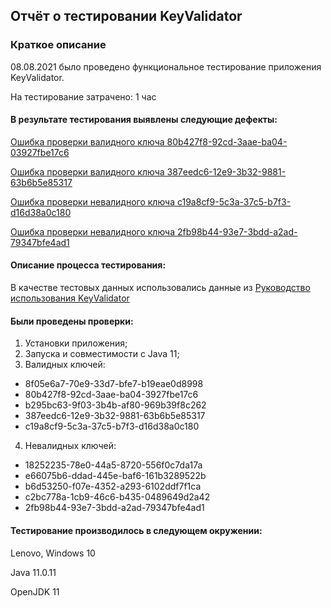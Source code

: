 ## Отчёт о тестировании KeyValidator
### Краткое описание
08.08.2021 было проведено функциональное тестирование приложения KeyValidator.

На тестирование затрачено: 1 час

#### В результате тестирования выявлены следующие дефекты:

[Ошибка проверки валидного ключа 80b427f8-92cd-3aae-ba04-03927fbe17c6](https://github.com/OlgaMikhaylyukova/homework1.2/issues/1)

[Ошибка проверки валидного ключа 387eedc6-12e9-3b32-9881-63b6b5e85317](https://github.com/OlgaMikhaylyukova/homework1.2/issues/2)

[Ошибка проверки невалидного ключа c19a8cf9-5c3a-37c5-b7f3-d16d38a0c180](https://github.com/OlgaMikhaylyukova/homework1.2/issues/3)

[Ошибка проверки невалидного ключа 2fb98b44-93e7-3bdd-a2ad-79347bfe4ad1](https://github.com/OlgaMikhaylyukova/homework1.2/issues/4)

#### Описание процесса тестирования:

В качестве тестовых данных использовались данные из [Руководство использования KeyValidator](https://github.com/netology-code/javaqa-homeworks/blob/master/intro/user-manual.md)

#### Были проведены проверки:

1. Установки приложения;
2. Запуска и совместимости с Java 11;
3. Валидных ключей:

* 8f05e6a7-70e9-33d7-bfe7-b19eae0d8998
* 80b427f8-92cd-3aae-ba04-3927fbe17c6
* b295bc63-9f03-3b4b-af80-969b39f8c262
* 387eedc6-12e9-3b32-9881-63b6b5e85317
* c19a8cf9-5c3a-37c5-b7f3-d16d38a0c180

4. Невалидных ключей:

* 18252235-78e0-44a5-8720-556f0c7da17a
* e66075b6-ddad-445e-baf6-161b3289522b
* b6d53250-f07e-4352-a293-6102ddf7f1ca
* c2bc778a-1cb9-46c6-b435-0489649d2a42
* 2fb98b44-93e7-3bdd-a2ad-79347bfe4ad1

#### Тестирование производилось в следующем окружении:

Lenovo, Windows 10

Java 11.0.11

OpenJDK 11
